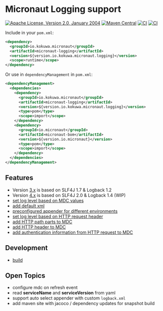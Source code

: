 # Micronaut Logging support

[![Apache License, Version 2.0, January 2004](https://img.shields.io/github/license/kokuwaio/micronaut-logging.svg?label=License)](http://www.apache.org/licenses/)
[![Maven Central](https://img.shields.io/maven-central/v/io.kokuwa.micronaut/micronaut-logging.svg?label=Maven%20Central)](https://central.sonatype.com/namespace/io.kokuwa.micronaut)
[![CI](https://img.shields.io/github/actions/workflow/status/kokuwaio/micronaut-logging/ci.yaml?branch=main&label=3.x)](https://github.com/kokuwaio/micronaut-logging/actions/workflows/ci.yaml?query=branch%3Amain)
[![CI](https://img.shields.io/github/actions/workflow/status/kokuwaio/micronaut-logging/ci.yaml?branch=4.x&label=4.x)](https://github.com/kokuwaio/micronaut-logging/actions/workflows/ci.yaml?query=branch%3A4.x)

Include in your `pom.xml`:

```xml
<dependency>
  <groupId>io.kokuwa.micronaut</groupId>
  <artifactId>micronaut-logging</artifactId>
  <version>${version.io.kokuwa.micronaut.logging}</version>
  <scope>runtime</scope>
</dependency>
```

Or use in `dependencyManagement` in `pom.xml`:

```xml
<dependencyManagement>
  <dependencies>
    <dependency>
      <groupId>io.kokuwa.micronaut</groupId>
      <artifactId>micronaut-logging</artifactId>
      <version>${version.io.kokuwa.micronaut.logging}</version>
      <type>pom</type>
      <scope>import</scope>
    </dependency>
    <dependency>
      <groupId>io.micronaut</groupId>
      <artifactId>micronaut-bom</artifactId>
      <version>${version.io.micronaut}</version>
      <type>pom</type>
      <scope>import</scope>
    </dependency>
  </dependencies>
</dependencyManagement>
```

## Features

* Version [3.x](https://github.com/kokuwaio/micronaut-logging/tree/main) is based on SLF4J 1.7 & Logback 1.2
* Version [4.x](https://github.com/kokuwaio/micronaut-logging/tree/4.x) is based on SLF4J 2.0 & Logback 1.4 (WIP)
* [set log level based on MDC values](docs/features/logback_mdc_level.md)
* [add default xml](docs/features/logback_default.md)
* [preconfigured appender for different environments](docs/features/logback_appender.md)
* [set log level based on HTTP request header](docs/features/http_log_level.md)
* [add HTTP path parts to MDC](docs/features/http_mdc_path.md)
* [add HTTP header to MDC](docs/features/http_mdc_header.md)
* [add authentication information from HTTP request to MDC](docs/features/http_mdc_authentication.md)

## Development

* [build](docs/build.md)

## Open Topics

* configure mdc on refresh event
* read **serviceName** and **serviceVersion** from yaml
* support auto select appender with custom `logback.xml`
* add maven site with jacoco / dependency updates for snapshot build
